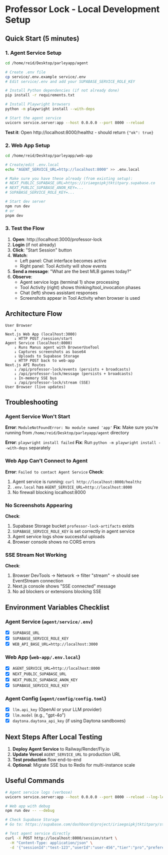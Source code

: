 # Professor Lock - Local Development Setup

## Quick Start (5 minutes)

### 1. Agent Service Setup

```bash
cd /home/reid/Desktop/parleyapp/agent

# Create .env file
cp service/.env.example service/.env
# Edit service/.env and add your SUPABASE_SERVICE_ROLE_KEY

# Install Python dependencies (if not already done)
pip install -r requirements.txt

# Install Playwright browsers
python -m playwright install --with-deps

# Start the agent service
uvicorn service.server:app --host 0.0.0.0 --port 8000 --reload
```

**Test it**: Open http://localhost:8000/healthz - should return `{"ok": true}`

### 2. Web App Setup

```bash
cd /home/reid/Desktop/parleyapp/web-app

# Create/edit .env.local
echo "AGENT_SERVICE_URL=http://localhost:8000" >> .env.local

# Make sure you have these already (from existing setup):
# NEXT_PUBLIC_SUPABASE_URL=https://iriaegoipkjtktitpary.supabase.co
# NEXT_PUBLIC_SUPABASE_ANON_KEY=...
# SUPABASE_SERVICE_ROLE_KEY=...

# Start dev server
npm run dev
# or
pnpm dev
```

### 3. Test the Flow

1. **Open**: http://localhost:3000/professor-lock
2. **Login** (if not already)
3. **Click**: "Start Session" button
4. **Watch**:
   - Left panel: Chat interface becomes active
   - Right panel: Tool Activity will show events
5. **Send a message**: "What are the best MLB games today?"
6. **Observe**:
   - Agent service logs (terminal 1) show processing
   - Tool Activity (right) shows thinking/tool_invocation phases
   - Chat (left) shows assistant responses
   - Screenshots appear in Tool Activity when browser is used

## Architecture Flow

```
User Browser
    ↓
Next.js Web App (localhost:3000)
    ↓ HTTP POST /session/start
Agent Service (localhost:8000)
    ↓ Runs Manus agent with BrowserUseTool
    ↓ Captures screenshots as base64
    ↓ Uploads to Supabase Storage
    ↓ HTTP POST back to web-app
Next.js API Routes
    ↓ /api/professor-lock/events (persists + broadcasts)
    ↓ /api/professor-lock/message (persists + broadcasts)
    ↓ In-memory SSE bus
    ↓ /api/professor-lock/stream (SSE)
User Browser (live updates)
```

## Troubleshooting

### Agent Service Won't Start

**Error**: `ModuleNotFoundError: No module named 'app'`
**Fix**: Make sure you're running from `/home/reid/Desktop/parleyapp/agent` directory

**Error**: `playwright install failed`
**Fix**: Run `python -m playwright install --with-deps` separately

### Web App Can't Connect to Agent

**Error**: `Failed to contact Agent Service`
**Check**:
1. Agent service is running: `curl http://localhost:8000/healthz`
2. `.env.local` has `AGENT_SERVICE_URL=http://localhost:8000`
3. No firewall blocking localhost:8000

### No Screenshots Appearing

**Check**:
1. Supabase Storage bucket `professor-lock-artifacts` exists
2. `SUPABASE_SERVICE_ROLE_KEY` is set correctly in agent service
3. Agent service logs show successful uploads
4. Browser console shows no CORS errors

### SSE Stream Not Working

**Check**:
1. Browser DevTools → Network → filter "stream" → should see EventStream connection
2. Next.js console shows "SSE connected" message
3. No ad blockers or extensions blocking SSE

## Environment Variables Checklist

### Agent Service (`agent/service/.env`)
- [x] `SUPABASE_URL`
- [x] `SUPABASE_SERVICE_ROLE_KEY`
- [x] `WEB_API_BASE_URL=http://localhost:3000`

### Web App (`web-app/.env.local`)
- [x] `AGENT_SERVICE_URL=http://localhost:8000`
- [x] `NEXT_PUBLIC_SUPABASE_URL`
- [x] `NEXT_PUBLIC_SUPABASE_ANON_KEY`
- [x] `SUPABASE_SERVICE_ROLE_KEY`

### Agent Config (`agent/config/config.toml`)
- [x] `llm.api_key` (OpenAI or your LLM provider)
- [x] `llm.model` (e.g., "gpt-4o")
- [x] `daytona.daytona_api_key` (if using Daytona sandboxes)

## Next Steps After Local Testing

1. **Deploy Agent Service** to Railway/Render/Fly.io
2. **Update Vercel** `AGENT_SERVICE_URL` to production URL
3. **Test production** flow end-to-end
4. **Optional**: Migrate SSE bus to Redis for multi-instance scale

## Useful Commands

```bash
# Agent service logs (verbose)
uvicorn service.server:app --host 0.0.0.0 --port 8000 --reload --log-level debug

# Web app with debug
npm run dev -- --debug

# Check Supabase Storage
# Go to: https://supabase.com/dashboard/project/iriaegoipkjtktitpary/storage/buckets

# Test agent service directly
curl -X POST http://localhost:8000/session/start \
  -H "Content-Type: application/json" \
  -d '{"sessionId":"test-123","userId":"user-456","tier":"pro","preferences":{}}'
```
